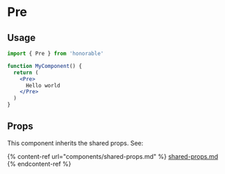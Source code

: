 # Pre

## Usage

```jsx
import { Pre } from 'honorable'

function MyComponent() {
  return (
    <Pre>
      Hello world
    </Pre>
  )
}
```

## Props

This component inherits the shared props. See:

{% content-ref url="components/shared-props.md" %}
[shared-props.md](components/shared-props.md)
{% endcontent-ref %}

